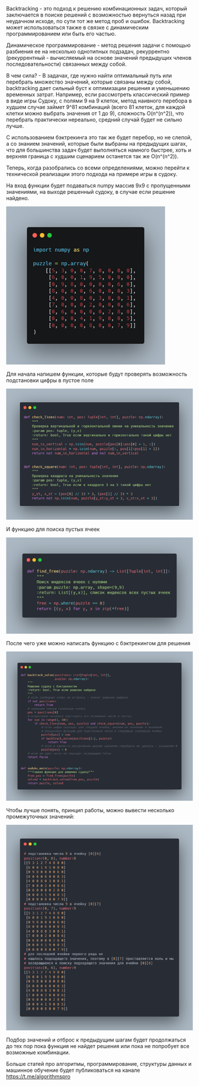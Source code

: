 Backtracking - это подход к решению комбинационных задач, который заключается в поиске решений с возможностью вернуться назад при неудачном исходе, по сути тот же метод проб и ошибок. Backtracking может использоваться также в связке с динамическим программированием или быть его частью.

Динамическое программирование - метод решения задачи с помощью разбиения ее на несколько однотипных подзадач,
рекуррентно (рекуррентный - вычисляемый на основе значений предыдущих членов последовательности) связанных между собой.

В чем сила? - В задачах, где нужно найти оптимальный путь или перебрать множество значений, которые связаны между собой, backtracking дает сильный буст к оптимизации  решения и уменьшению временных затрат. Например, если рассмотреть классический пример в виде игры Судоку, с полями 9 на 9 клеток, метод наивного перебора в худшем случае займет 9^81 комбинаций (всего 81 клеток, для каждой клетки можно выбрать значения от 1 до 9), сложность O(n^(n^2)), что перебрать практически нереально, средний случай будет не сильно лучше. 

С использованием бэктрекинга это так же будет перебор, но не слепой, а со знанием значений, которые были выбраны на предыдущих шагах, что для большинства задач будет выполняться намного быстрее, хоть и верхняя граница с худшим сценарием останется так же O(n^(n^2)).

Теперь, когда разобрались со всеми определениями, можно перейти к технической реализации этого подхода на примере игры в
судоку.

На вход функции будет подаваться numpy массив 9x9 с пропущенными значениями, на выходе решенный судоку, в случае если
решение найдено.

![puzzle.png](./images/puzzle.png)

Для начала напишем функции, которые будут проверять возможность подстановки цифры в пустое поле

![puzzle.png](./images/puzzle2.png)

И функцию для поиска пустых ячеек

![puzzle.png](./images/puzzle3.png)

После чего уже можно написать функцию с бэктрекингом для решения

![puzzle.png](./images/puzzle4.png)

Чтобы лучше понять, принцип работы, можно вывести несколько промежуточных значений:

![puzzle.png](./images/puzzle5.png)

Подбор значений и отброс к предыдущим шагам будет продолжаться до тех пор пока функция не найдет решения или пока не
попробует все возможные комбинации.

Больше статей про алгоритмы, программирование, структуры данных и машинное обучение будет публиковаться на канале https://t.me/algorithmspro
